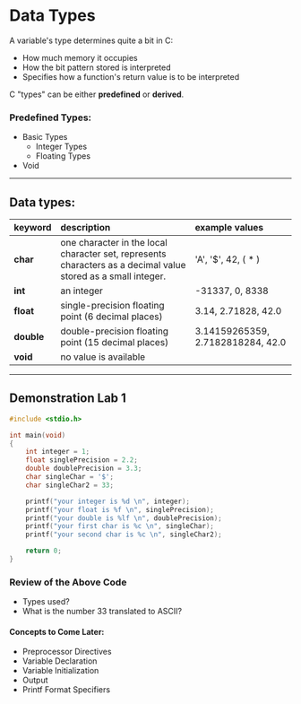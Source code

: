 # Data Types

A variable's type determines quite a bit in C:
* How much memory it occupies
* How the bit pattern stored is interpreted
* Specifies how a function's return value is to be interpreted

C "types" can be either **predefined** or **derived**.

### Predefined Types:
* Basic Types
    * Integer Types
    * Floating Types
* Void

---

## Data types:

| **keyword** | **description** | **example values** |
| :--- | :--- | :--- |
| **char** | one character in the local character set, represents characters as a decimal value stored as a small integer. | 'A', '$', 42, ( * ) |
| **int** | an integer | -31337, 0, 8338 |
| **float** | single-precision floating point (6 decimal places) | 3.14, 2.71828, 42.0 |
| **double** | double-precision floating point (15 decimal places) | 3.14159265359, 2.7182818284, 42.0 |
| **void** | no value is available |  |

---

## Demonstration Lab 1

```c
#include <stdio.h>

int main(void)
{
    int integer = 1;
    float singlePrecision = 2.2;
    double doublePrecision = 3.3;
    char singleChar = '$';
    char singleChar2 = 33;

    printf("your integer is %d \n", integer);
    printf("your float is %f \n", singlePrecision);
    printf("your double is %lf \n", doublePrecision);
    printf("your first char is %c \n", singleChar);
    printf("your second char is %c \n", singleChar2);  

    return 0;
}
```

### Review of the Above Code
  * Types used?
  * What is the number 33 translated to ASCII?

#### Concepts to Come Later:
    
  * Preprocessor Directives
  * Variable Declaration
  * Variable Initialization
  * Output
  * Printf Format Specifiers
